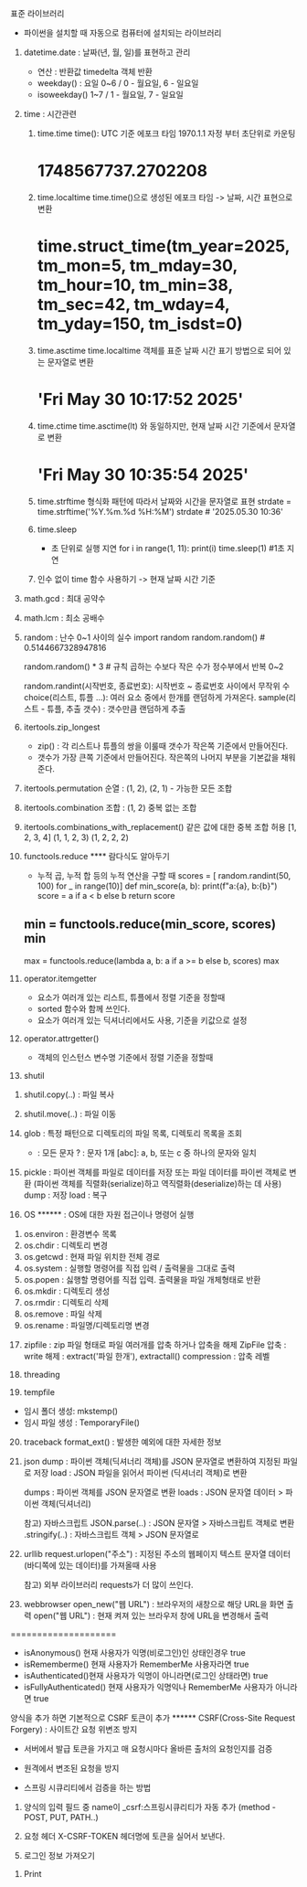 표준 라이브러리
- 파이썬을 설치할 때 자동으로 컴퓨터에 설치되는 라이브러리
1. datetime.date
    : 날짜(년, 월, 일)를 표현하고 관리
    - 연산 : 반환값 timedelta 객체 반환
    - weekday() : 요일
        0~6 / 0 - 월요일, 6 - 일요일
    - isoweekday()
        1~7 / 1 - 월요일, 7 - 일요일

2. time : 시간관련
    1) time.time
        time(): UTC 기준 에포크 타임
        1970.1.1 자정 부터 초단위로 카운팅
        # 1748567737.2702208

    2) time.localtime
        time.time()으로 생성된 에포크 타임 -> 날짜, 시간 표현으로 변환
        # time.struct_time(tm_year=2025, tm_mon=5, tm_mday=30, tm_hour=10, tm_min=38, tm_sec=42, tm_wday=4, tm_yday=150, tm_isdst=0)
    3) time.asctime
        time.localtime 객체를 표준 날짜 시간 표기 방법으로 되어 있는 문자열로 변환
        # 'Fri May 30 10:17:52 2025'

    4) time.ctime
        time.asctime(lt) 와 동일하지만, 현재 날짜 시간 기준에서 문자열로 변환
        # 'Fri May 30 10:35:54 2025'

    5) time.strftime
        형식화 패턴에 따라서 날짜와 시간을 문자열로 표현
        strdate = time.strftime('%Y.%m.%d %H:%M')
        strdate # '2025.05.30 10:36'

    6) time.sleep
        - 초 단위로 실행 지연 
        for i in range(1, 11):
            print(i)
            time.sleep(1) #1초 지연

    7) 인수 없이 time 함수 사용하기
        -> 현재 날짜 시간 기준

3. math.gcd : 최대 공약수
4. math.lcm : 최소 공배수
5. random : 난수 0~1 사이의 실수
    import random
    random.random()  # 0.5144667328947816

    random.random() * 3 # 규칙 곱하는 수보다 작은 수가 정수부에서 반복 0~2
    
    random.randint(시작번호, 종료번호): 시작번호 ~ 종료번호 사이에서 무작위 수
    choice(리스트, 튜플 ...): 여러 요소 중에서 한개를 랜덤하게 가져온다.
    sample(리스트 - 튜플, 추출 갯수) : 갯수만큼 랜덤하게 추출

6. itertools.zip_longest
    - zip() : 각 리스트나 튜플의 쌍을 이룰때 갯수가 작은쪽 기준에서 만들어진다.
    - 갯수가 가장 큰쪽 기준에서 만들어진다. 작은쪽의 나머지 부분을 기본값을 채워준다.

7. itertools.permutation
    순열 : (1, 2), (2, 1) - 가능한 모든 조합

8. itertools.combination
    조합 : (1, 2) 중복 없는 조합

9. itertools.combinations_with_replacement()
    같은 값에 대한 중복 조합 허용
    [1, 2, 3, 4]
    (1, 1, 2, 3)
    (1, 2, 2, 2)

10. functools.reduce **** 람다식도 알아두기
    - 누적 곱, 누적 합 등의 누적 연산을 구할 때
    scores = [ random.randint(50, 100) for _ in range(10)]
    def min_score(a, b):
    print(f"a:{a}, b:{b}")
    score = a if a < b else b
    return score

    min = functools.reduce(min_score, scores)
    min
    -------------------------------------
    max = functools.reduce(lambda a, b: a if a >= b else b, scores)
    max

11. operator.itemgetter
    - 요소가 여러개 있는 리스트, 튜플에서 정렬 기준을 정할때
    - sorted 함수와 함께 쓰인다.
    - 요소가 여러개 있는 딕셔너리에서도 사용, 기준을 키값으로 설정

12. operator.attrgetter()
    - 객체의 인스턴스 변수명 기준에서 정렬 기준을 정할때

13. shutil
1) shutil.copy(..) : 파일 복사

2) shutil.move(..) : 파일 이동

14. glob : 특정 패턴으로 디렉토리의 파일 목록, 디렉토리 목록을 조회
    * : 모든 문자
    ? : 문자 1개
    [abc]: a, b, 또는 c 중 하나의 문자와 일치

15. pickle
    : 파이썬 객체를 파일로 데이터를 저장 또는 파일 데이터를 파이썬 객체로 변환
      (파이썬 객체를 직렬화(serialize)하고 역직렬화(deserialize)하는 데 사용)
    dump : 저장
    load : 복구

16. OS ******
    : OS에 대한 자원 접근이나 명령어 실행
1) os.environ : 환경변수 목록
2) os.chdir : 디렉토리 변경
3) os.getcwd : 현재 파일 위치한 전체 경로
4) os.system : 실행할 명령어를 직접 입력 / 출력물을 그대로 출력
5) os.popen : 싫행할 명령어를 직접 입력. 출력물을 파일 개체형태로 반환
6) os.mkdir : 디렉토리 생성
7) os.rmdir : 디렉토리 삭제
8) os.remove : 파일 삭제
9) os.rename : 파일명/디렉토리명 변경

17. zipfile : zip 파일 형태로 파일 여러개를 압축 하거나 압축을 해제
    ZipFile
        압축 : write
        해제 : extract('파일 한개'), extractall()
        compression : 압축 레벨

18. threading

19. tempfile 
- 임시 폴더 생성: mkstemp()
- 임시 파일 생성 : TemporaryFile()

20. traceback
    format_ext() : 발생한 예외에 대한 자세한 정보

21. json
    dump : 파이썬 객체(딕셔너리 객체)를 JSON 문자열로 변환하여 지정된 파일로 저장
    load : JSON 파일을 읽어서 파이썬 (딕셔너리 객체)로 변환
    
    dumps : 파이썬 객체를 JSON 문자열로 변환
    loads : JSON 문자열 데이터 > 파이썬 객체(딕셔너리)

    참고)
    자바스크립트
        JSON.parse(..) : JSON 문자열 > 자바스크립트 객체로 변환
            .stringify(..) : 자바스크립트 객체 > JSON 문자열로 

22. urllib 
    request.urlopen("주소") : 지정된 주소의 웹페이지 텍스트 문자열 데이터(바디쪽에 있는 데이터)를 가져올때 사용

    참고) 외부 라이브러리 requests가 더 많이 쓰인다.

23. webbrowser
    open_new("웹 URL") : 브라우저의 새창으로 해당 URL을 화면 출력
    open("웹 URL") : 현재 켜져 있는 브라우저 창에 URL을 변경해서 출력



====================

- isAnonymous() 현재 사용자가 익명(비로그인)인 상태인경우 true
- isRememberme() 현재 사용자가 RememberMe 사용자라면 true
- isAuthenticated()현재 사용자가 익명이 아니라면(로그인 상태라면) true
- isFullyAuthenticated() 현재 사용자가 익명익나 RememberMe 사용자가 아니라면 true

양식을 추가 하면 기본적으로 CSRF 토큰이 추가
****** CSRF(Cross-Site Request Forgery) : 사이트간 요청 위변조 방지
- 서버에서 발급 토큰을 가지고 매 요청시마다 올바른 출처의 요청인지를 검증
- 원격에서 변조된 요청을 방지



- 스프링 시큐리티에서 검증을 하는 방법
1) 양식의 입력 필드 중 name이 _csrf:스프링시큐리티가 자동 추가
   (method - POST, PUT, PATH..)

2) 요청 헤더
    X-CSRF-TOKEN 헤더명에 토큰을 실어서 보낸다.

5. 로그인 정보 가져오기
1) Print